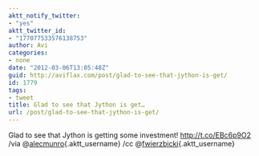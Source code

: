 ```yaml
---
aktt_notify_twitter:
- "yes"
aktt_twitter_id:
- "177077533576138753"
author: Avi
categories:
- none
date: "2012-03-06T13:05:48Z"
guid: http://aviflax.com/post/glad-to-see-that-jython-is-get/
id: 1779
tags:
- tweet
title: Glad to see that Jython is get…
url: /post/glad-to-see-that-jython-is-get/
---
```

Glad to see that Jython is getting some investment! <a href="http://t.co/EBc6p9O2" rel="nofollow">http://t.co/EBc6p9O2</a> /via @[alecmunro](http://twitter.com/alecmunro){.aktt_username} /cc @[fwierzbicki](http://twitter.com/fwierzbicki){.aktt_username}